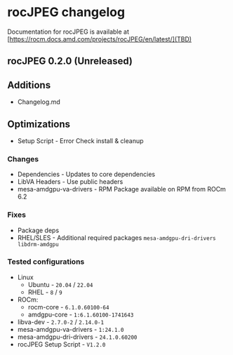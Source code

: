 # rocJPEG changelog

Documentation for rocJPEG is available at
[https://rocm.docs.amd.com/projects/rocJPEG/en/latest/](TBD)

## rocJPEG 0.2.0 (Unreleased)

## Additions

* Changelog.md

## Optimizations

* Setup Script - Error Check install & cleanup

### Changes

* Dependencies - Updates to core dependencies
* LibVA Headers - Use public headers
* mesa-amdgpu-va-drivers - RPM Package available on RPM from ROCm 6.2

### Fixes

* Package deps
* RHEL/SLES - Additional required packages `mesa-amdgpu-dri-drivers libdrm-amdgpu`

### Tested configurations

* Linux
  * Ubuntu - `20.04` / `22.04`
  * RHEL - `8` / `9`
* ROCm:
  * rocm-core - `6.1.0.60100-64`
  * amdgpu-core - `1:6.1.60100-1741643`
* libva-dev - `2.7.0-2` / `2.14.0-1`
* mesa-amdgpu-va-drivers - `1:24.1.0`
* mesa-amdgpu-dri-drivers - `24.1.0.60200`
* rocJPEG Setup Script - `V1.2.0`
